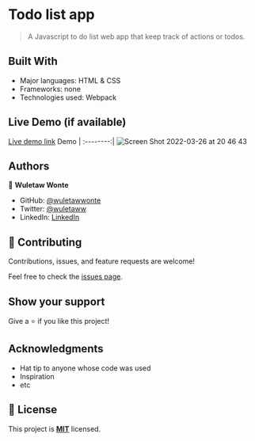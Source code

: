 # Todo list app

> A Javascript to do list web app that keep track of actions or todos.

## Built With

- Major languages: HTML & CSS
- Frameworks: none
- Technologies used: Webpack

## Live Demo (if available)
[Live demo link](https://wuletawwonte.github.io/todo-list/)
Demo |
:--------:|
![Screen Shot 2022-03-26 at 20 46 43](https://user-images.githubusercontent.com/12524453/160251935-f6bd915a-8746-420f-84dd-4e87092269a5.png)

## Authors

👤 **Wuletaw Wonte**

- GitHub: [@wuletawwonte](https://github.com/wuletawwonte)
- Twitter: [@wuletaww](https://twitter.com/wuletaww)
- LinkedIn: [LinkedIn](https://linkedin.com/in/wuletaw-wonte)

## 🤝 Contributing

Contributions, issues, and feature requests are welcome!

Feel free to check the [issues page](../../issues/).

## Show your support

Give a ⭐️ if you like this project!

## Acknowledgments

- Hat tip to anyone whose code was used
- Inspiration
- etc

## 📝 License

This project is **[MIT](./LICENSE.md)** licensed.
